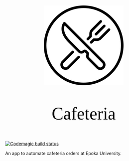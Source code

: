 <link href="https://fonts.googleapis.com/css?family=Josefin+Sans&display=swap" rel="stylesheet">

<span></span>
<div style="text-align:center;"><img src="assets/logo/cafeteria_logo.png" width="256">
<p style="font-size: 4em; font-family: 'Josefin Sans'; color: black;">Cafeteria</p></div>

[![Codemagic build status](https://api.codemagic.io/apps/5debd076df9d1019eee3e4a3/5debd076df9d1019eee3e4a2/status_badge.svg)](https://codemagic.io/apps/5debd076df9d1019eee3e4a3/5debd076df9d1019eee3e4a2/latest_build)

An app to automate cafeteria orders at Epoka University.